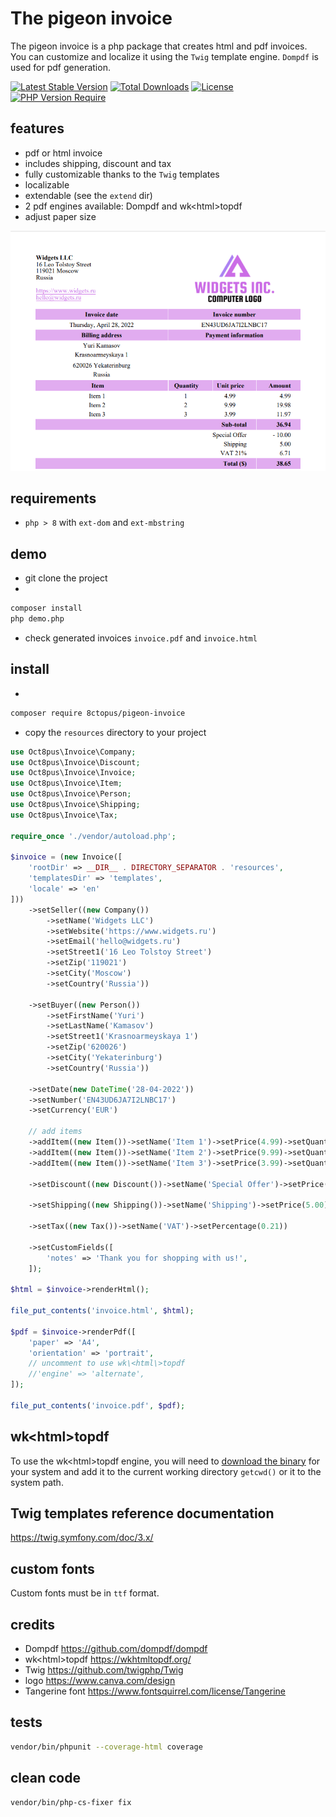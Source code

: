 # The pigeon invoice

The pigeon invoice is a php package that creates html and pdf invoices.\
You can customize and localize it using the `Twig` template engine. `Dompdf` is used for pdf generation.

[![Latest Stable Version](http://poser.pugx.org/8ctopus/pigeon-invoice/v)](https://packagist.org/packages/8ctopus/pigeon-invoice) [![Total Downloads](http://poser.pugx.org/8ctopus/pigeon-invoice/downloads)](https://packagist.org/packages/8ctopus/pigeon-invoice) [![License](http://poser.pugx.org/8ctopus/pigeon-invoice/license)](https://packagist.org/packages/8ctopus/pigeon-invoice) [![PHP Version Require](http://poser.pugx.org/8ctopus/pigeon-invoice/require/php)](https://packagist.org/packages/8ctopus/pigeon-invoice)

## features

- pdf or html invoice
- includes shipping, discount and tax
- fully customizable thanks to the `Twig` templates
- localizable
- extendable (see the `extend` dir)
- 2 pdf engines available: Dompdf and wk\<html\>topdf
- adjust paper size

![invoice demo screenshot](screenshot.png)

## requirements

- `php > 8` with `ext-dom` and `ext-mbstring`

## demo

- git clone the project
-

```sh
composer install
php demo.php
```

- check generated invoices `invoice.pdf` and `invoice.html`

## install

-

```sh
composer require 8ctopus/pigeon-invoice
```

- copy the `resources` directory to your project

```php
use Oct8pus\Invoice\Company;
use Oct8pus\Invoice\Discount;
use Oct8pus\Invoice\Invoice;
use Oct8pus\Invoice\Item;
use Oct8pus\Invoice\Person;
use Oct8pus\Invoice\Shipping;
use Oct8pus\Invoice\Tax;

require_once './vendor/autoload.php';

$invoice = (new Invoice([
    'rootDir' => __DIR__ . DIRECTORY_SEPARATOR . 'resources',
    'templatesDir' => 'templates',
    'locale' => 'en'
]))
    ->setSeller((new Company())
        ->setName('Widgets LLC')
        ->setWebsite('https://www.widgets.ru')
        ->setEmail('hello@widgets.ru')
        ->setStreet1('16 Leo Tolstoy Street')
        ->setZip('119021')
        ->setCity('Moscow')
        ->setCountry('Russia'))

    ->setBuyer((new Person())
        ->setFirstName('Yuri')
        ->setLastName('Kamasov')
        ->setStreet1('Krasnoarmeyskaya 1')
        ->setZip('620026')
        ->setCity('Yekaterinburg')
        ->setCountry('Russia'))

    ->setDate(new DateTime('28-04-2022'))
    ->setNumber('EN43UD6JA7I2LNBC17')
    ->setCurrency('EUR')

    // add items
    ->addItem((new Item())->setName('Item 1')->setPrice(4.99)->setQuantity(1))
    ->addItem((new Item())->setName('Item 2')->setPrice(9.99)->setQuantity(2))
    ->addItem((new Item())->setName('Item 3')->setPrice(3.99)->setQuantity(3))

    ->setDiscount((new Discount())->setName('Special Offer')->setPrice(10.00))

    ->setShipping((new Shipping())->setName('Shipping')->setPrice(5.00))

    ->setTax((new Tax())->setName('VAT')->setPercentage(0.21))

    ->setCustomFields([
        'notes' => 'Thank you for shopping with us!',
    ]);

$html = $invoice->renderHtml();

file_put_contents('invoice.html', $html);

$pdf = $invoice->renderPdf([
    'paper' => 'A4',
    'orientation' => 'portrait',
    // uncomment to use wk\<html\>topdf
    //'engine' => 'alternate',
]);

file_put_contents('invoice.pdf', $pdf);
```

## wk\<html\>topdf

To use the wk\<html\>topdf engine, you will need to [download the binary](https://wkhtmltopdf.org/downloads.html) for your system and add it to the current working directory `getcwd()` or it to the system path.

## Twig templates reference documentation

https://twig.symfony.com/doc/3.x/

## custom fonts

Custom fonts must be in `ttf` format.

## credits

- Dompdf https://github.com/dompdf/dompdf
- wk\<html\>topdf https://wkhtmltopdf.org/
- Twig https://github.com/twigphp/Twig
- logo https://www.canva.com/design
- Tangerine font https://www.fontsquirrel.com/license/Tangerine

## tests

```sh
vendor/bin/phpunit --coverage-html coverage
```

## clean code

```sh
vendor/bin/php-cs-fixer fix
```
